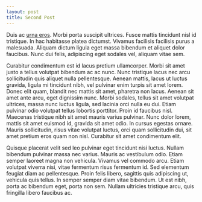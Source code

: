 ```yaml
---
layout: post
title: Second Post
---
```


Duis ac [urna eros][adicu]. Morbi porta suscipit ultrices. Fusce mattis tincidunt nisl id tristique. In hac habitasse platea dictumst. Vivamus facilisis facilisis purus a malesuada. Aliquam dictum ligula eget massa bibendum et aliquet dolor faucibus. Nunc dui felis, adipiscing eget sodales vel, aliquam vitae sem.

Curabitur condimentum est id lacus pretium ullamcorper. Morbi sit amet justo a tellus volutpat bibendum ac ac nunc. Nunc tristique lacus nec arcu sollicitudin quis aliquet nulla pellentesque. Aenean mattis, lacus ut luctus gravida, ligula mi tincidunt nibh, vel pulvinar enim turpis sit amet lorem. Donec elit quam, blandit nec mattis sit amet, pharetra non lacus. Aenean sit amet ante arcu, eget dignissim nunc. Morbi sodales, tellus sit amet volutpat ultrices, massa nunc luctus ligula, sed lacinia orci nulla eu dui. Etiam pulvinar odio volutpat tellus lobortis porttitor. Proin id faucibus nisl. Maecenas tristique nibh sit amet mauris varius pulvinar. Nunc dolor lorem, mattis sit amet euismod id, gravida sit amet odio. In cursus egestas ornare. Mauris sollicitudin, risus vitae volutpat luctus, orci quam sollicitudin dui, sit amet pretium eros quam non nisl. Curabitur sit amet condimentum elit.

Quisque placerat velit sed leo pulvinar eget tincidunt nisi luctus. Nullam bibendum pulvinar massa nec varius. Mauris ac vestibulum odio. Etiam semper laoreet magna non vehicula. Vivamus vel commodo arcu. Etiam volutpat viverra nisi, vitae fermentum risus fermentum id. Sed elementum feugiat diam ac pellentesque. Proin felis libero, sagittis quis adipiscing ut, vehicula quis tellus. In semper semper diam vitae bibendum. Ut est nibh, porta ac bibendum eget, porta non sem. Nullam ultricies tristique arcu, quis fringilla libero faucibus ac.

[adicu]: http://www.adicu.com
